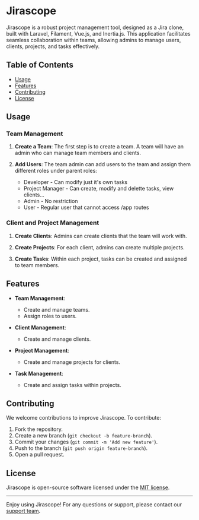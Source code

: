 # Jirascope

Jirascope is a robust project management tool, designed as a Jira clone, built with Laravel, Filament, Vue.js, and Inertia.js. This application facilitates seamless collaboration within teams, allowing admins to manage users, clients, projects, and tasks effectively.

## Table of Contents

- [Usage](#usage)
- [Features](#features)
- [Contributing](#contributing)
- [License](#license)

## Usage

### Team Management

1. **Create a Team**:
    The first step is to create a team. A team will have an admin who can manage team members and clients.

2. **Add Users**:
    The team admin can add users to the team and assign them different roles under parent roles:
    - Developer - Can modify just it's own tasks
    - Project Manager - Can create, modify and delette tasks, view clients...
    - Admin - No restriction
    - User - Regular user that cannot access /app routes

### Client and Project Management

1. **Create Clients**:
    Admins can create clients that the team will work with.

2. **Create Projects**:
    For each client, admins can create multiple projects.

3. **Create Tasks**:
    Within each project, tasks can be created and assigned to team members.

## Features

- **Team Management**:
    - Create and manage teams.
    - Assign roles to users.

- **Client Management**:
    - Create and manage clients.

- **Project Management**:
    - Create and manage projects for clients.

- **Task Management**:
    - Create and assign tasks within projects.

## Contributing

We welcome contributions to improve Jirascope. To contribute:

1. Fork the repository.
2. Create a new branch (`git checkout -b feature-branch`).
3. Commit your changes (`git commit -m 'Add new feature'`).
4. Push to the branch (`git push origin feature-branch`).
5. Open a pull request.

## License

Jirascope is open-source software licensed under the [MIT license](LICENSE).

---

Enjoy using Jirascope! For any questions or support, please contact our [support team](mailto:support@jirascope.com).
